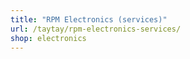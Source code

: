 ```yaml
---
title: "RPM Electronics (services)"
url: /taytay/rpm-electronics-services/
shop: electronics
---
```

